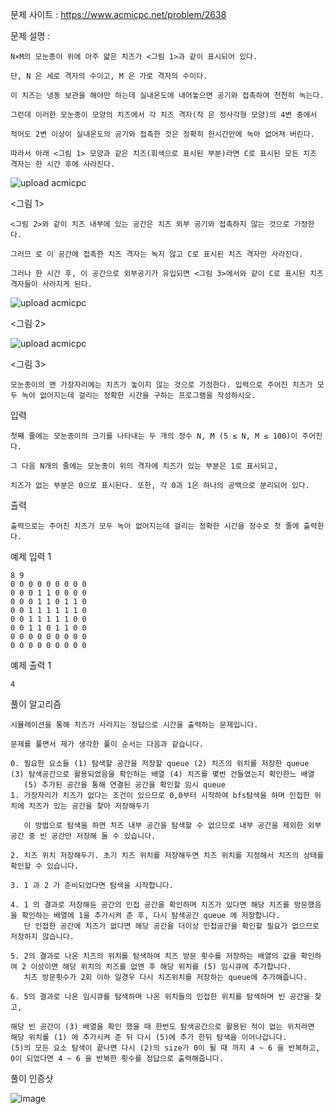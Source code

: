 문제 사이트 : https://www.acmicpc.net/problem/2638

문제 설명 :

    N×M의 모눈종이 위에 아주 얇은 치즈가 <그림 1>과 같이 표시되어 있다. 
    
    단, N 은 세로 격자의 수이고, M 은 가로 격자의 수이다. 
    
    이 치즈는 냉동 보관을 해야만 하는데 실내온도에 내어놓으면 공기와 접촉하여 천천히 녹는다. 
    
    그런데 이러한 모눈종이 모양의 치즈에서 각 치즈 격자(작 은 정사각형 모양)의 4변 중에서 
    
    적어도 2변 이상이 실내온도의 공기와 접촉한 것은 정확히 한시간만에 녹아 없어져 버린다. 
    
    따라서 아래 <그림 1> 모양과 같은 치즈(회색으로 표시된 부분)라면 C로 표시된 모든 치즈 격자는 한 시간 후에 사라진다.

![upload acmicpc](https://user-images.githubusercontent.com/57944215/209157751-f669f16c-dcbc-45e1-815c-fa4ff4257711.png)


<그림 1>

    <그림 2>와 같이 치즈 내부에 있는 공간은 치즈 외부 공기와 접촉하지 않는 것으로 가정한다. 

    그러므 로 이 공간에 접촉한 치즈 격자는 녹지 않고 C로 표시된 치즈 격자만 사라진다. 

    그러나 한 시간 후, 이 공간으로 외부공기가 유입되면 <그림 3>에서와 같이 C로 표시된 치즈 격자들이 사라지게 된다.

![upload acmicpc](https://user-images.githubusercontent.com/57944215/209157759-79c2544a-c0db-4dbd-8fe8-828b777823d2.png)


<그림 2>

![upload acmicpc](https://user-images.githubusercontent.com/57944215/209157770-5e1dd3af-1684-4679-a098-ac1d01300b56.png)


<그림 3>

    모눈종이의 맨 가장자리에는 치즈가 놓이지 않는 것으로 가정한다. 입력으로 주어진 치즈가 모두 녹아 없어지는데 걸리는 정확한 시간을 구하는 프로그램을 작성하시오.

입력

    첫째 줄에는 모눈종이의 크기를 나타내는 두 개의 정수 N, M (5 ≤ N, M ≤ 100)이 주어진다.
    
    그 다음 N개의 줄에는 모눈종이 위의 격자에 치즈가 있는 부분은 1로 표시되고,
    
    치즈가 없는 부분은 0으로 표시된다. 또한, 각 0과 1은 하나의 공백으로 분리되어 있다.

출력

    출력으로는 주어진 치즈가 모두 녹아 없어지는데 걸리는 정확한 시간을 정수로 첫 줄에 출력한다.

예제 입력 1 

    8 9
    0 0 0 0 0 0 0 0 0
    0 0 0 1 1 0 0 0 0
    0 0 0 1 1 0 1 1 0
    0 0 1 1 1 1 1 1 0
    0 0 1 1 1 1 1 0 0
    0 0 1 1 0 1 1 0 0
    0 0 0 0 0 0 0 0 0
    0 0 0 0 0 0 0 0 0

예제 출력 1 

    4
    
풀이 알고리즘

    시뮬레이션을 통해 치즈가 사라지는 정답으로 시간을 출력하는 문제입니다.
    
    문제를 풀면서 제가 생각한 풀이 순서는 다음과 같습니다.
    
    0. 필요한 요소들 (1) 탐색할 공간을 저장할 queue (2) 치즈의 위치를 저장한 queue (3) 탐색공간으로 활용되었음을 확인하는 배열 (4) 치즈를 몇번 건들였는지 확인한느 배열
       (5) 추가된 공간을 통해 연결된 공간을 확인할 임시 queue
    1. 가장자리가 치즈가 없다는 조건이 있으므로 0,0부터 시작하여 bfs탐색을 하며 인접한 위치에 치즈가 있는 공간을 찾아 저장해두기
    
       이 방법으로 탐색을 하면 치즈 내부 공간을 탐색할 수 없으므로 내부 공간을 제외한 외부 공간 중 빈 공간만 저장해 둘 수 있습니다.
       
    2. 치즈 위치 저장해두기. 초기 치즈 위치를 저장해두면 치즈 위치를 지정해서 치즈의 상태를 확인할 수 있습니다.
    
    3. 1 과 2 가 준비되었다면 탐색을 시작합니다.
    
    4. 1 의 결과로 저장해둔 공간의 인접 공간을 확인하며 치즈가 있다면 해당 치즈를 방문했음을 확인하는 배열에 1을 추가시켜 준 후, 다시 탐색공간 queue 에 저장합니다.
       단 인접한 공간에 치즈가 없다면 해당 공간을 더이상 인접공간을 확인할 필요가 없으므로 저장하지 않습니다.
       
    5. 2의 결과로 나온 치즈의 위치를 탐색하여 치즈 방문 횟수를 저장하는 배열의 값을 확인하여 2 이상이면 해당 위치의 치즈를 없앤 후 해당 위치를 (5) 임시큐에 추가합니다.
       치즈 방문횟수가 2회 이하 일경우 다시 치즈위치를 저장하는 queue에 추가해줍니다.
    
    6. 5의 결과로 나온 임시큐를 탐색하며 나온 위치들의 인접한 위치를 탐색하며 빈 공간을 찾고, 
    
    해당 빈 공간이 (3) 배열을 확인 했을 때 한번도 탐색공간으로 활용된 적이 없는 위치라면 해당 위치를 (1) 에 추가시켜 준 뒤 다시 (5)에 추가 한뒤 탐색을 이어나갑니다.
    (5)의 모든 요소 탐색이 끝나면 다시 (2)의 size가 0이 될 때 까지 4 ~ 6 을 반복하고, 0이 되었다면 4 ~ 6 을 반복한 횟수를 정답으로 출력해줍니다. 

풀이 인증샷

![image](https://user-images.githubusercontent.com/57944215/209157658-5a2f7d1d-3a5e-4398-b27d-c51d4ff9c51e.png)
